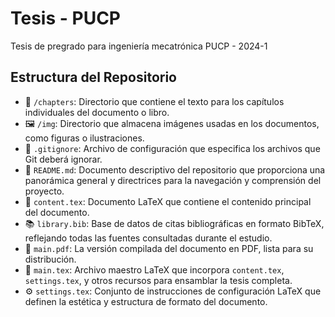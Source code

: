 # Tesis - PUCP
Tesis de pregrado para ingeniería mecatrónica PUCP - 2024-1

## Estructura del Repositorio

- 📂 `/chapters`: Directorio que contiene el texto para los capítulos individuales del documento o libro.
- 🖼️ `/img`: Directorio que almacena imágenes usadas en los documentos, como figuras o ilustraciones.
- 🚫 `.gitignore`: Archivo de configuración que especifica los archivos que Git deberá ignorar.
- 📄 `README.md`: Documento descriptivo del repositorio que proporciona una panorámica general y directrices para la navegación y comprensión del proyecto.
- 📝 `content.tex`: Documento LaTeX que contiene el contenido principal del documento.
- 📚 `library.bib`: Base de datos de citas bibliográficas en formato BibTeX, reflejando todas las fuentes consultadas durante el estudio.
- 📖 `main.pdf`: La versión compilada del documento en PDF, lista para su distribución.
- 🔨 `main.tex`: Archivo maestro LaTeX que incorpora `content.tex`, `settings.tex`, y otros recursos para ensamblar la tesis completa.
- ⚙️ `settings.tex`: Conjunto de instrucciones de configuración LaTeX que definen la estética y estructura de formato del documento.
